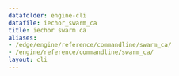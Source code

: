 ```yaml
---
datafolder: engine-cli
datafile: iechor_swarm_ca
title: iechor swarm ca
aliases:
- /edge/engine/reference/commandline/swarm_ca/
- /engine/reference/commandline/swarm_ca/
layout: cli
---
```


<!--
This page is automatically generated from iEchor's source code. If you want to
suggest a change to the text that appears here, open a ticket or pull request
in the source repository on GitHub:

https://github.com/iechor/cli
-->
